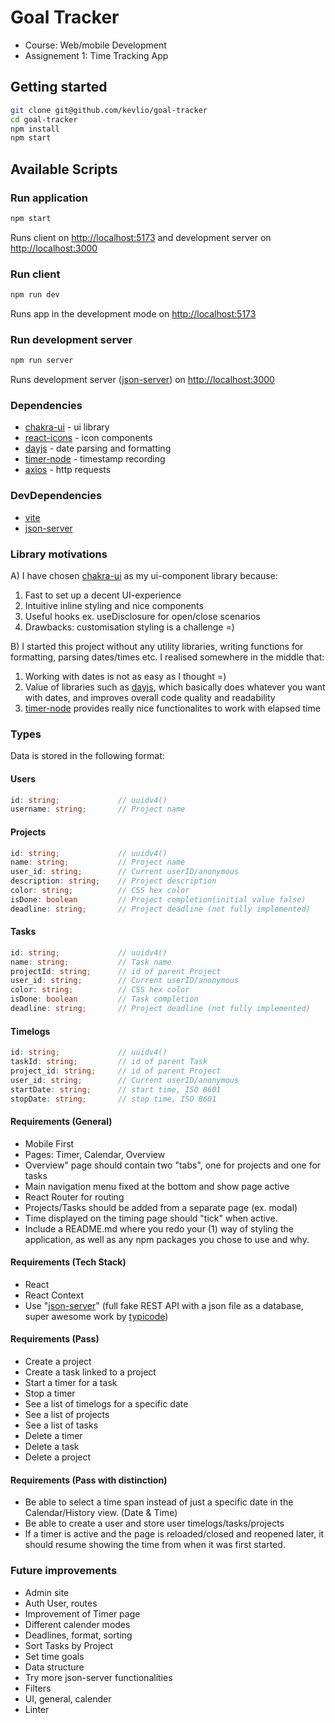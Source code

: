 # Goal Tracker
- Course: Web/mobile Development 
- Assignement 1: Time Tracking App

## Getting started

```bash
git clone git@github.com/kevlio/goal-tracker
cd goal-tracker
npm install
npm start
```

## Available Scripts

### Run application

```bash
npm start
```

Runs client on [http://localhost:5173](http://localhost:5173) and development server on [http://localhost:3000](http://localhost:3000)

### Run client

```bash
npm run dev
```

Runs app in the development mode on [http://localhost:5173](http://localhost:5173)

### Run development server

```bash
npm run server
```

Runs development server ([json-server](https://github.com/typicode/json-server)) on [http://localhost:3000](http://localhost:3000)


### Dependencies

- [chakra-ui](https://github.com/chakra-ui/chakra-ui) - ui library
- [react-icons](https://github.com/react-icons/react-icons) - icon components
- [dayjs](https://github.com/iamkun/dayjs/) - date parsing and formatting
- [timer-node](https://github.com/eyas-ranjous/timer-node) - timestamp recording
- [axios](https://github.com/axios/axios) - http requests

### DevDependencies

- [vite](https://github.com/vitejs/vite)
- [json-server](https://github.com/typicode/json-server)


### Library motivations

A) I have chosen [chakra-ui](https://chakra-ui.com/) as my ui-component library because:

1. Fast to set up a decent UI-experience
2. Intuitive inline styling and nice components
3. Useful hooks ex. useDisclosure for open/close scenarios
4. Drawbacks: customisation styling is a challenge =)  

B) I started this project without any utility libraries, writing functions for formatting, parsing dates/times etc. I realised somewhere in the middle that:
1) Working with dates is not as easy as I thought =)
2) Value of libraries such as [dayjs](https://github.com/iamkun/dayjs/), which basically does whatever you want with dates, and improves overall code quality and readability
3) [timer-node](https://github.com/eyas-ranjous/timer-node) provides really nice functionalites to work with elapsed time

### Types

Data is stored in the following format:

#### Users

```ts
id: string;             // uuidv4()
username: string;       // Project name
```

#### Projects

```ts
id: string;             // uuidv4()
name: string;           // Project name
user_id: string;        // Current userID/anonymous
description: string;    // Project description
color: string;          // CSS hex color
isDone: boolean         // Project completion(initial value false)
deadline: string;       // Project deadline (not fully implemented)

```

#### Tasks

```ts
id: string;             // uuidv4()
name: string;           // Task name
projectId: string;      // id of parent Project
user_id: string;        // Current userID/anonymous
color: string;          // CSS hex color
isDone: boolean         // Task completion
deadline: string;       // Project deadline (not fully implemented)
```

#### Timelogs

```ts
id: string;             // uuidv4()
taskId: string;         // id of parent Task
project_id: string;     // id of parent Project
user_id: string;        // Current userID/anonymous
startDate: string;      // start time, ISO 8601
stopDate: string;       // stop time, ISO 8601 
```

#### Requirements (General)

- Mobile First
- Pages: Timer, Calendar, Overview
- Overview" page should contain two "tabs", one for projects and one for tasks
- Main navigation menu fixed at the bottom and show page active 
- React Router for routing
- Projects/Tasks should be added from a separate page (ex. modal)
- Time displayed on the timing page should "tick" when active.
- Include a README.md where you redo your (1) way of styling the application, as well as any npm packages you chose to use and why.

#### Requirements (Tech Stack)
- React
- React Context
- Use "[json-server](https://github.com/typicode/json-server)" (full fake REST API with a json file as a database, super awesome work by  [typicode](https://github.com/typicode)) 

#### Requirements (Pass)
- Create a project
- Create a task linked to a project
- Start a timer for a task
- Stop a timer
- See a list of timelogs for a specific date
- See a list of projects
- See a list of tasks
- Delete a timer
- Delete a task
- Delete a project

#### Requirements (Pass with distinction)
- Be able to select a time span instead of just a specific date in the Calendar/History view. (Date & Time)
- Be able to create a user and store user timelogs/tasks/projects
- If a timer is active and the page is reloaded/closed and reopened later, it should resume showing the time from when it was first started.

### Future improvements
- Admin site
- Auth User, routes
- Improvement of Timer page 
- Different calender modes
- Deadlines, format, sorting
- Sort Tasks by Project
- Set time goals
- Data structure
- Try more json-server functionalities
- Filters
- UI, general, calender
- Linter

